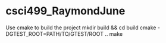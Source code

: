 # csci499_RaymondJune
Use cmake to build the project
mkdir build && cd build
cmake -DGTEST_ROOT=PATH/TO/GTEST/ROOT ..
make
